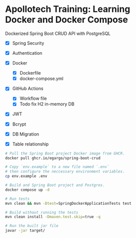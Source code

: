 # Apollotech Training: Learning Docker and Docker Compose

Dockerized Spring Boot CRUD API with PostgreSQL

- [x] Spring Security
- [x] Authentication
- [x] Docker
    - [x] Dockerfile
    - [x] docker-compose.yml
- [x] GitHub Actions
    - [x] Workflow file
    - [x] Todo fix H2 in-memory DB
- [x] JWT
- [x] Bcrypt
- [x] DB Migration
- [x] Table relationship


```bash
# Pull the Spring Boot project Docker image from GHCR.
docker pull ghcr.io/egargo/spring-boot-crud

# Copy `env.example` to a new file named `.env`
# then configure the neccessary environment variables.
cp env.example .env

# Build and Spring Boot project and Postgres.
docker compose up -d

# Run tests
mvn clean && mvn -Dtest=SpringDockerApplicationTests test

# Build without running the tests
mvn clean install -Dmaven.test.skip=true -q

# Run the built jar file
javar -jar target/
```
